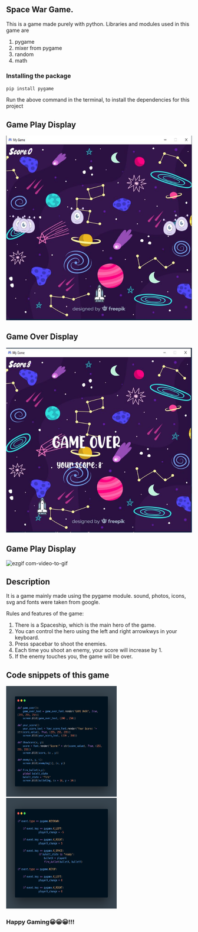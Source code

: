 ## Space War Game.

This is a game made purely with python. Libraries and modules used in this game are </br>
1) pygame </br>
2) mixer from pygame </br>
3) random </br>
4) math </br>

### Installing the package

```
pip install pygame
```
Run the above command in the terminal, to install the dependencies for this project

## Game Play Display

<img src = "screenshots/gameplay.JPG" height = "500" width = "800"/>

## Game Over Display

<img src = "screenshots/gameover.JPG" height = "500" width = "800"/>

## Game Play Display

![ezgif com-video-to-gif](https://user-images.githubusercontent.com/62845847/103192948-9e530280-4900-11eb-8bfe-fa120a0aad91.gif)

## Description

It is a game mainly made using the pygame module. sound, photos, icons, svg and fonts were taken from google. </br>

Rules and features of the game:</br>
1) There is a Spaceship, which is the main hero of the game.</br>
2) You can control the hero using the left and right arrowkwys in your keyboard. </br>
3) Press spacebar to shoot the enemies. </br>
4) Each time you shoot an enemy, your score will increase by 1. </br>
5) If the enemy touches you, the game will be over.</br>

## Code snippets of this game

<img src = "screenshots/carbon.png" height = "300" width = "300"/> &nbsp;&nbsp;&nbsp; <img src = "screenshots/carbon(1).png" height = "300" width = "300"/> 

### Happy Gaming😀😀😀!!!

